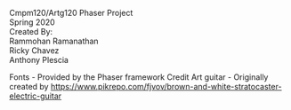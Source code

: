 Cmpm120/Artg120 Phaser Project  
Spring 2020  
Created By:  
Rammohan Ramanathan  
Ricky Chavez  
Anthony Plescia  


Fonts - Provided by the Phaser framework
Credit Art guitar - Originally created by https://www.pikrepo.com/fjvov/brown-and-white-stratocaster-electric-guitar